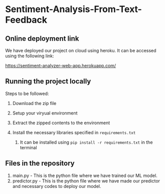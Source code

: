# Sentiment-Analysis-From-Text-Feedback
## Online deployment link
We have deployed our project on cloud using heroku. It can be accessed using the following link:

https://sentiment-analyzer-web-app.herokuapp.com/

## Running the project locally
Steps to be followed:
1. Download the zip file
2. Setup your viryual environment
3. Extract the zipped contents to the environment
4. Install the necessary libraries specified in ```requirements.txt```

      1. It can be installed using ```pip install -r requirements.txt``` in the terminal

## Files in the repository
1. main.py - This is the python file where we have trained our ML model.
1. predictor.py - This is the python file where we have made our predictor and necessary codes to deploy our model.
